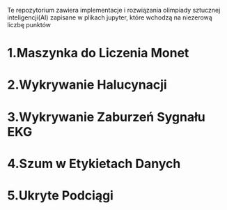 Te repozytorium zawiera implementacje i rozwiązania olimpiady sztucznej inteligencji(AI) zapisane w plikach jupyter, które wchodzą na niezerową liczbę punktów
# 1.Maszynka do Liczenia Monet
# 2.Wykrywanie Halucynacji
# 3.Wykrywanie Zaburzeń Sygnału EKG
# 4.Szum w Etykietach Danych
# 5.Ukryte Podciągi
